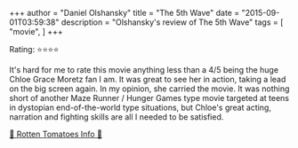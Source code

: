 +++
author = "Daniel Olshansky"
title = "The 5th Wave"
date = "2015-09-01T03:59:38"
description = "Olshansky's review of The 5th Wave"
tags = [
    "movie",
]
+++

Rating: ⭐⭐⭐⭐

It's hard for me to rate this movie anything less than a 4/5 being the huge Chloe Grace Moretz fan I am. It was great to see her in action, taking a lead on the big screen again. In my opinion, she carried the movie. It was nothing short of another Maze Runner / Hunger Games type movie targeted at teens in dystopian end-of-the-world type situations, but Chloe's great acting, narration and fighting skills are all I needed to be satisfied.

[🍅 Rotten Tomatoes Info 🍅](https://www.rottentomatoes.com//m/the_fifth_wave)
